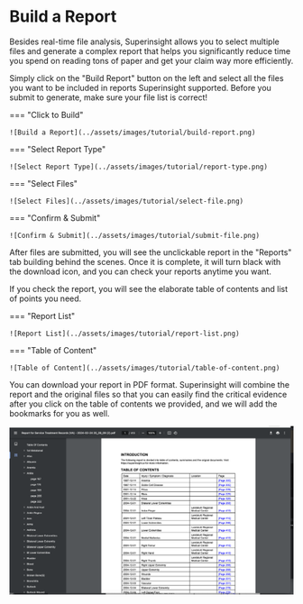 # Build a Report

Besides real-time file analysis, Superinsight allows you to select multiple files and generate a complex report that helps you significantly reduce time you spend on reading tons of paper and get your claim way more efficiently.

Simply click on the "Build Report" button on the left and select all the files you want to be included in reports Superinsight supported. Before you submit to generate, make sure your file list is correct!

=== "Click to Build"

    ![Build a Report](../assets/images/tutorial/build-report.png)

=== "Select Report Type"

    ![Select Report Type](../assets/images/tutorial/report-type.png)

=== "Select Files"

    ![Select Files](../assets/images/tutorial/select-file.png)

=== "Confirm & Submit"

    ![Confirm & Submit](../assets/images/tutorial/submit-file.png)

After files are submitted, you will see the unclickable report in the "Reports" tab building behind the scenes. Once it is complete, it will turn black with the download icon, and you can check your reports anytime you want.

If you check the report, you will see the elaborate table of contents and list of points you need.

=== "Report List"

    ![Report List](../assets/images/tutorial/report-list.png)

=== "Table of Content"

    ![Table of Content](../assets/images/tutorial/table-of-content.png)

You can download your report in PDF format. Superinsight will combine the report and the original files so that you can easily find the critical evidence after you click on the table of contents we provided, and we will add the bookmarks for you as well.

![Download Report](../assets/images/tutorial/report-pdf.png)